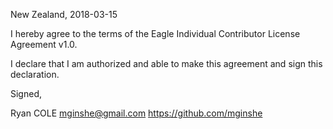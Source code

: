 New Zealand, 2018-03-15

I hereby agree to the terms of the Eagle Individual Contributor License Agreement v1.0.

I declare that I am authorized and able to make this agreement and sign this declaration.

Signed,

Ryan COLE mginshe@gmail.com https://github.com/mginshe
